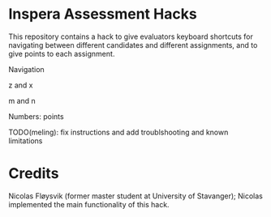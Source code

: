 # Inspera Assessment Hacks

This repository contains a hack to give evaluators keyboard shortcuts for navigating between different candidates and different assignments, and to give points to each assignment.

Navigation

z and x

m and n

Numbers: points

TODO(meling): fix instructions and add troublshooting and known limitations


# Credits

Nicolas Fløysvik (former master student at University of Stavanger); Nicolas implemented the main functionality of this hack.
